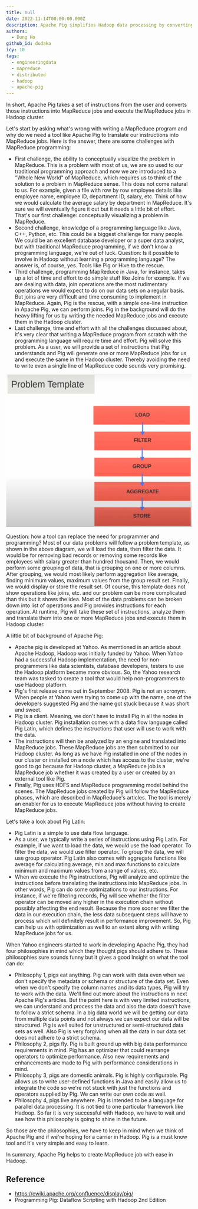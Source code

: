 ```yaml
---
title: null
date: 2022-11-14T00:00:00.000Z
description: Apache Pig simplifies Hadoop data processing by converting easy-to-write Pig Latin scripts into MapReduce jobs, enabling non-programmers to handle big data without coding in Java or Python.
authors:
  - Dung Ho
github_id: dudaka
icy: 10
tags:
  - engineeringdata
  - mapreduce
  - distributed
  - hadoop
  - apache-pig
---
```


In short, Apache Pig takes a set of instructions from the user and converts those instructions into MapReduce jobs and execute the MapReduce jobs in Hadoop cluster.

Let's start by asking what's wrong with writing a MapReduce program and why do we need a tool like Apache Pig to translate our instructions into MapReduce jobs.
Here is the answer, there are some challenges with MapReduce programming:
- First challenge, the ability to conceptually visualize the problem in MapReduce.
This is a problem with most of us, we are so used to our traditional programming approach and now we are introduced to a "Whole New World" of MapReduce, which requires us to think of the solution to a problem in MapReduce sense.
This does not come natural to us.
For example, given a file with row by row employee details like employee name, employee ID, department ID, salary, etc.
Think of how we would calculate the average salary by department in MapReduce.
It's sure we will eventually figure it out but it needs a little bit of effort.
That's our first challenge: conceptually visualizing a problem in MapReduce.
- Second challenge, knowledge of a programming language like Java, C++, Python, etc.
This could be a biggest challenge for many people.
We could be an excellent database developer or a super data analyst, but with traditional MapReduce programming, if we don't know a programming language, we're out of luck.
Question: Is it possible to involve in Hadoop without learning a programming language?
The answer is, of course, yes.
Tools like Pig or Hive to the rescue.
- Third challenge, programming MapReduce in Java, for instance, takes up a lot of time and effort to do simple stuff like Joins for example.
If we are dealing with data, join operations are the most rudimentary operations we would expect to do on our data sets on a regular basis.
But joins are very difficult and time consuming to implement in MapReduce.
Again, Pig is the rescue, with a simple one-line instruction in Apache Pig, we can perform joins.
Pig in the background will do the heavy lifting for us by writing the needed MapReduce jobs and execute them in the Hadoop cluster.
- Last challenge, time and effort with all the challenges discussed about, it's very clear that writing a MapReduce program from scratch with the programming language will require time and effort.
Pig will solve this problem.
As a user, we will provide a set of instructions that Pig understands and Pig will generate one or more MapReduce jobs for us and execute the same in the Hadoop cluster.
Thereby avoiding the need to write even a single line of MapReduce code sounds very promising.

![](assets/introduction-to-apache-pig_problem-template.webp)

Question: how a tool can replace the need for programmer and programming? Most of our data problems will follow a problem template, as shown in the above diagram, we will load the data, then filter the data.
It would be for removing bad records or removing some records like employees with salary greater than hundred thousand.
Then, we would perform some grouping of data, that is grouping on one or more columns.
After grouping, we would most likely perform aggregation like average, finding minimum values, maximum values from the group result set.
Finally, we would display or store the result set.
Of course, this template does not show operations like joins, etc. and our problem can be more complicated than this but it shows the idea.
Most of the data problems can be broken down into list of operations and Pig provides instructions for each operation.
At runtime, Pig will take these set of instructions, analyze them and translate them into one or more MapReduce jobs and execute them in Hadoop cluster.

A little bit of background of Apache Pig:
- Apache pig is developed at Yahoo. As memtioned in an article about Apache Hadoop, Hadoop was initially funded by Yahoo.
When Yahoo had a successful Hadoop implementation, the need for non-programmers like data scientists, database developers, testers to use the Hadoop platform became more obvious.
So, the Yahoo research team was tasked to create a tool that would help non-programmers to use Hadoop platform.
- Pig's first release came out in September 2008. Pig is not an acronym.
When people at Yahoo were trying to come up with the name, one of the developers suggested Pig and the name got stuck because it was short and sweet.
- Pig is a client. Meaning, we don't have to install Pig in all the nodes in Hadoop cluster.
Pig installation comes with a data flow language called Pig Latin, which defines the instructions that user will use to work with the data.
- The instructions will then be analyzed by an engine and translated into MapReduce jobs.
These MapReduce jobs are then submitted to our Hadoop cluster.
As long as we have Pig installed in one of the nodes in our cluster or installed on a node which has access to the cluster, we're good to go because for Hadoop cluster, a MapReduce job is a MapReduce job whether it was created by a user or created by an external tool like Pig.
- Finally, Pig uses HDFS and MapReduce programming model behind the scenes.
The MapReduce jobs created by Pig will follow the MapReduce phases, which are described in MapReduce's articles.
The tool is merely an enabler for us to execute MapReduce jobs without having to create MapReduce jobs.

Let's take a look about Pig Latin:
- Pig Latin is a simple to use data flow language.
- As a user, we typically write a series of instructions using Pig Latin.
For example, if we want to load the data, we would use the load operator.
To filter the data, we would use filter operator.
To group the data, we will use group operator.
Pig Latin also comes with aggregate functions like average for calculating average, min and max functions to calculate minimum and maximum values from a range of values, etc.
- When we execute the Pig instructions, Pig will analyze and optimize the instructions before translating the instructions into MapReduce jobs.
In other words, Pig can do some optimizations to our instructions.
For instance, if we're filtering records, Pig will see whether the filter operator can be moved any higher in the execution chain without possibly affecting the end result.
Because the more sooner we filter the data in our execution chain, the less data subsequent steps will have to process which will definitely result in performance improvement.
So, Pig can help us with optimization as well to an extent along with writing MapReduce jobs for us.

When Yahoo engineers started to work in developing Apache Pig, they had four philosophies in mind which they thought pigs should adhere to. These philosophies sure sounds funny but it gives a good Insight on what the tool can do:
- Philosophy 1, pigs eat anything.
Pig can work with data even when we don't specify the metadata or schema or structure of the data set.
Even when we don't specify the column names and its data types, Pig will try to work with the data. We'll find out more about the instructions in next Apache Pig's articles.
But the point here is with very limited instructions, we can understand and process the data and also the data doesn't have to follow a strict schema.
In a big data world we will be getting our data from multiple data points and not always we can expect our data will be structured.
Pig is well suited for unstructured or semi-structured data sets as well.
Also Pig is very forgiving when all the data in our data set does not adhere to a strict schema.
- Philosophy 2, pigs fly.
Pig is built ground up with big data performance requirements in mind.
Pig has an optimizer that could rearrange operators to optimize performance.
Also new requirements and enhancements are made to Pig with performance considerations in mind.
- Philosophy 3, pigs are domestic animals.
Pig is highly configurable.
Pig allows us to write user-defined functions in Java and easily allow us to integrate the code so we're not stuck with just the functions and operators supplied by Pig.
We can write our own code as well.
- Philosophy 4, pigs live anywhere.
Pig is intended to be a language for parallel data processing.
It is not tied to one particular framework like Hadoop.
So far it is very successful with Hadoop, we have to wait and see how this philosophy is going to shine in the future.

So those are the philosophies, we have to keep in mind when we think of Apache Pig and if we're hoping for a carrier in Hadoop.
Pig is a must know tool and it's very simple and easy to learn.

In summary, Apache Pig helps to create MapReduce job with ease in Hadoop.

## Reference
- https://cwiki.apache.org/confluence/display/pig/
- Programming Pig: Dataflow Scripting with Hadoop 2nd Edition

